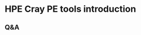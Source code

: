 # HPE Cray PE tools introduction

<!--
-   Slides in `/appl/local/training/profiling-20231122/files/01_Preparing_an_Application_for_Hybrid_Supercomputing.pdf`
  
-   Recording in `/appl/local/training/profiling-20231122/recordings/00_Introduction.mp4`
-->

## Q&A

